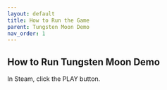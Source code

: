 ```yaml
---
layout: default
title: How to Run the Game
parent: Tungsten Moon Demo
nav_order: 1
---
```


## How to Run Tungsten Moon Demo

In Steam, click the PLAY button.